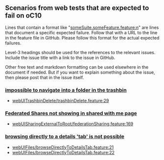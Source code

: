 ## Scenarios from web tests that are expected to fail on oC10

Lines that contain a format like "[someSuite.someFeature.feature:n](https://github.com/owncloud/web/path/to/feature)"
are lines that document a specific expected failure. Follow that with a URL to the line in the feature file in GitHub.
Please follow this format for the actual expected failures.

Level-3 headings should be used for the references to the relevant issues. Include the issue title with a link to the issue in GitHub.

Other free text and markdown formatting can be used elsewhere in the document if needed. But if you want to explain something about the issue, then please post that in the issue itself.

### [impossible to navigate into a folder in the trashbin](https://github.com/owncloud/web/issues/1725)
-   [webUITrashbinDelete/trashbinDelete.feature:29](https://github.com/owncloud/web/blob/master/tests/acceptance/features/webUITrashbinDelete/trashbinDelete.feature#L29)

### [Federated Shares not showing in shared with me page](https://github.com/owncloud/web/issues/2510)
- [webUISharingExternalToRoot/federationSharing.feature:169](https://github.com/owncloud/web/blob/master/tests/acceptance/features/webUISharingExternalToRoot/federationSharing.feature#L169)

### [browsing directly to a details 'tab' is not possible](https://github.com/owncloud/web/issues/5464)
-   [webUIFiles/browseDirectlyToDetailsTab.feature:21](https://github.com/owncloud/web/blob/master/tests/acceptance/features/webUIFiles/browseDirectlyToDetailsTab.feature#L21)
-   [webUIFiles/browseDirectlyToDetailsTab.feature:22](https://github.com/owncloud/web/blob/master/tests/acceptance/features/webUIFiles/browseDirectlyToDetailsTab.feature#L22)
